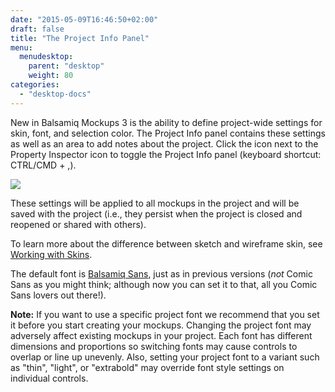 ```yaml
---
date: "2015-05-09T16:46:50+02:00"
draft: false
title: "The Project Info Panel"
menu: 
  menudesktop:
    parent: "desktop"
    weight: 80
categories:
  - "desktop-docs"
---
```


New in Balsamiq Mockups 3 is the ability to define project-wide settings for skin, font, and selection color. The Project Info panel contains these settings as well as an area to add notes about the project. Click the icon next to the Property Inspector icon to toggle the Project Info panel (keyboard shortcut: CTRL/CMD + ,).

![ ](http://media.balsamiq.com/img/support/docs/m4d/b3/project-info.png)

These settings will be applied to all mockups in the project and will be saved with the project (i.e., they persist when the project is closed and reopened or shared with others).

To learn more about the difference between sketch and wireframe skin, see [Working with Skins](http://support.balsamiq.com/customer/portal/articles/938142).

The default font is [Balsamiq Sans](https://balsamiq.com/products/mockups/font/), just as in previous versions (_not_ Comic Sans as you might think; although now you can set it to that, all you Comic Sans lovers out there!).

**Note:** If you want to use a specific project font we recommend that you set it before you start creating your mockups. Changing the project font may adversely affect existing mockups in your project. Each font has different dimensions and proportions so switching fonts may cause controls to overlap or line up unevenly. Also, setting your project font to a variant such as "thin", "light", or "extrabold" may override font style settings on individual controls.
